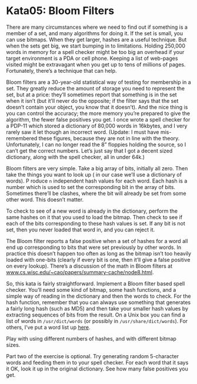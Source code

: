 ﻿# Kata05: Bloom Filters

There are many circumstances where we need to find out if something is a member of a set, and many algorithms for doing
it. If the set is small, you can use bitmaps. When they get larger, hashes are a useful technique. But when the sets get
big, we start bumping in to limitations. Holding 250,000 words in memory for a spell checker might be too big an
overhead if your target environment is a PDA or cell phone. Keeping a list of web-pages visited might be extravagant
when you get up to tens of millions of pages. Fortunately, there’s a technique that can help.

Bloom filters are a 30-year-old statistical way of testing for membership in a set. They greatly reduce the amount of
storage you need to represent the set, but at a price: they’ll sometimes report that something is in the set when it
isn’t (but it’ll never do the opposite; if the filter says that the set doesn’t contain your object, you know that it
doesn’t). And the nice thing is you can control the accuracy; the more memory you’re prepared to give the algorithm, the
fewer false positives you get. I once wrote a spell checker for a PDP-11 which stored a dictionary of 80,000 words in
16kbytes, and I very rarely saw it let though an incorrect word. (Update: I must have mis-remembered these figures,
because they are not in line with the theory. Unfortunately, I can no longer read the 8” floppies holding the source, so
I can’t get the correct numbers. Let’s just say that I got a decent sized dictionary, along with the spell checker, all
in under 64k.)

Bloom filters are very simple. Take a big array of bits, initially all zero. Then take the things you want to look up (
in our case we’ll use a dictionary of words). P roduce `n` independent hash values for each word. Each hash is a number
which is used to set the corresponding bit in the array of bits. Sometimes there’ll be clashes, where the bit will
already be set from some other word. This doesn’t matter.

To check to see of a new word is already in the dictionary, perform the same hashes on it that you used to load the
bitmap. Then check to see if each of the bits corresponding to these hash values is set. If any bit is not set, then you
never loaded that word in, and you can reject it.

The Bloom filter reports a false positive when a set of hashes for a word all end up corresponding to bits that were set
previously by other words. In practice this doesn’t happen too often as long as the bitmap isn’t too heavily loaded with
one-bits (clearly if every bit is one, then it’ll give a false positive on every lookup). There’s a discussion of the
math in Bloom filters at www.cs.wisc.edu/~cao/papers/summary-cache/node8.html.

So, this kata is fairly straightforward. Implement a Bloom filter based spell checker. You’ll need some kind of bitmap,
some hash functions, and a simple way of reading in the dictionary and then the words to check. For the hash function,
remember that you can always use something that generates a fairly long hash (such as MD5) and then take your smaller
hash values by extracting sequences of bits from the result. On a Unix box you can find a list of words
in `/usr/dict/words` (or possibly in `/usr/share/dict/words`). For others, I’ve put a word list
up [here](http://codekata.com/data/wordlist.txt).

Play with using different numbers of hashes, and with different bitmap sizes.

Part two of the exercise is optional. Try generating random 5-character words and feeding them in to your spell checker.
For each word that it says it OK, look it up in the original dictionary. See how many false positives you get.